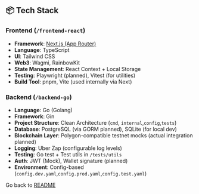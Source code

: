 ## 📦 Tech Stack

### Frontend (`/frontend-react`)

- **Framework**: [Next.js (App Router)](https://nextjs.org/docs/app)
- **Language**: TypeScript
- **UI**: Tailwind CSS
- **Web3**: Wagmi, RainbowKit
- **State Management**: React Context + Local Storage
- **Testing**: Playwright (planned), Vitest (for utilities)
- **Build Tool**: pnpm, Vite (used internally via Next)

### Backend (`/backend-go`)

- **Language**: Go (Golang)
- **Framework**: Gin
- **Project Structure**: Clean Architecture (`cmd`, `internal`,`config`,`tests`)
- **Database**: PostgreSQL (via GORM planned), SQLite (for local dev)
- **Blockchain Layer**: Polygon-compatible testnet mocks (actual integration planned)
- **Logging**: Uber Zap (configurable log levels)
- **Testing**: Go test + Test utils in `/tests/utils`
- **Auth**: JWT (Mock), Wallet signature (planned)
- **Environment**: Config-based (`config.dev.yaml`,`config.prod.yaml`,`config.test.yaml`)

Go back to [README](./../README.md)

